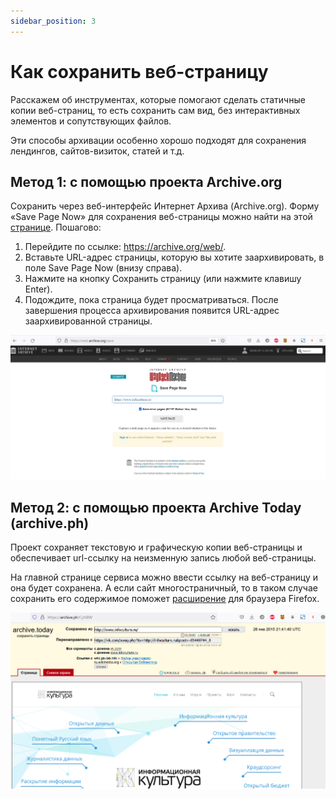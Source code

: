 ```yaml
---
sidebar_position: 3
---
```

# Как сохранить веб-страницу

Расскажем об инструментах, которые помогают сделать статичные копии веб-страниц, то есть сохранить сам вид, без интерактивных элементов и сопутствующих файлов.

Эти способы архивации особенно хорошо подходят для сохранения лендингов, сайтов-визиток, статей и т.д.


## Метод 1: с помощью проекта Archive.org

Сохранить через веб-интерфейс Интернет Архива (Archive.org). Форму «Save Page Now» для сохранения веб-страницы можно найти на этой [странице](https://archive.org/web/). Пошагово:

1. Перейдите по ссылке: https://archive.org/web/.
2. Вставьте URL-адрес страницы, которую вы хотите заархивировать, в поле Save Page Now (внизу справа).
3. Нажмите на кнопку Сохранить страницу (или нажмите клавишу Enter).
4. Подождите, пока страница будет просматриваться. После завершения процесса архивирования появится URL-адрес заархивированной страницы.


![Интерфейс Archive.org](/images/image3.png)


## Метод 2: с помощью проекта Archive Today (archive.ph)

Проект сохраняет текстовую и графическую копии веб-страницы и обеспечивает url-ссылку на неизменную запись любой веб-страницы.

На главной странице сервиса можно ввести ссылку на веб-страницу и она будет сохранена. А если сайт многостраничный, то в таком случае сохранить его содержимое поможет [расширение](https://addons.mozilla.org/en-US/firefox/addon/archive-page) для браузера Firefox.

![Интерфейс Archive Today](/images/image5.png)

